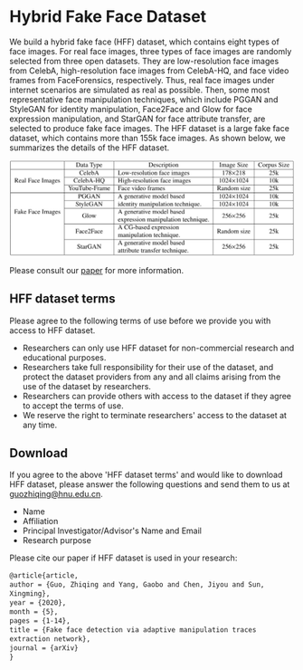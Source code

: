 # Hybrid Fake Face Dataset 
We build a hybrid fake face (HFF) dataset, which contains eight types of face images. For real face images, three types of face images are randomly selected from three open datasets. They are low-resolution face images from CelebA, high-resolution face images from CelebA-HQ, and face video frames from FaceForensics, respectively. Thus, real face images under internet scenarios are simulated as real as possible. Then, some most representative face manipulation techniques, which include PGGAN and StyleGAN for identity manipulation, Face2Face and Glow for face expression manipulation, and StarGAN for face attribute transfer, are selected to produce fake face images. The HFF dataset is a large fake face dataset, which contains more than 155k face images. As shown below, we summarizes the details of the HFF dataset.

<img src="table.png" alt="demo" width="600"/>

Please consult our [paper](https://arxiv.org/abs/2005.04945) for more information.

## HFF dataset terms
Please agree to the following terms of use before we provide you with access to HFF dataset.
* Researchers can only use HFF dataset for non-commercial research and educational purposes.
* Researchers take full responsibility for their use of the dataset, and protect the dataset providers from any and all claims arising from the use of the dataset by researchers.
* Researchers can provide others with access to the dataset if they agree to accept the terms of use.
* We reserve the right to terminate researchers' access to the dataset at any time.

## Download
If you agree to the above 'HFF dataset terms' and would like to download HFF dataset, please answer the following questions and send them to us at [guozhiqing@hnu.edu.cn](mailto:guozhiqing@hnu.edu.cn).
* Name
* Affiliation
* Principal Investigator/Advisor's Name and Email
* Research purpose

Please cite our paper if HFF dataset is used in your research:
```
@article{article,
author = {Guo, Zhiqing and Yang, Gaobo and Chen, Jiyou and Sun, Xingming},
year = {2020},
month = {5},
pages = {1-14},
title = {Fake face detection via adaptive manipulation traces extraction network},
journal = {arXiv}
}
```
